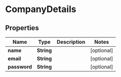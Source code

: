 # CompanyDetails

## Properties
Name | Type | Description | Notes
------------ | ------------- | ------------- | -------------
**name** | **String** |  |  [optional]
**email** | **String** |  |  [optional]
**password** | **String** |  |  [optional]
